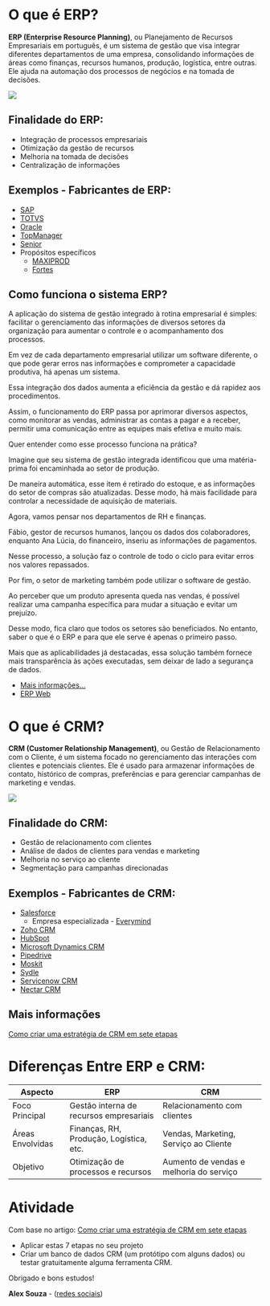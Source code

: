 # O que é ERP?

**ERP (Enterprise Resource Planning)**, ou Planejamento de Recursos Empresariais em português, é um sistema de gestão que visa integrar diferentes departamentos de uma empresa, consolidando informações de áreas como finanças, recursos humanos, produção, logística, entre outras. Ele ajuda na automação dos processos de negócios e na tomada de decisões.

![](https://www.totvs.com/wp-content/uploads/2023/05/mandala-ERP-v4-01-1-1-1536x1536.png)

## Finalidade do ERP:
- Integração de processos empresariais
- Otimização da gestão de recursos
- Melhoria na tomada de decisões
- Centralização de informações

## Exemplos - Fabricantes de ERP:
- [SAP](https://www.sap.com/brazil/cmp/dg/corporate-brand/index.html)
- [TOTVS](https://www.totvs.com/)
- [Oracle](https://www.oracle.com/br/erp/)
- [TopManager](https://rcnbs.com.br/)
- [Senior](https://www.senior.com.br/)
- Propósitos específicos
  - [MAXIPROD](https://maxiprod.com.br/)
  - [Fortes](https://www.fortestecnologia.com.br/gestao-corporativa/)

## Como funciona o sistema ERP?
A aplicação do sistema de gestão integrado à rotina empresarial é simples: facilitar o gerenciamento das informações de diversos setores da organização para aumentar o controle e o acompanhamento dos processos. 

Em vez de cada departamento empresarial utilizar um software diferente, o que pode gerar erros nas informações e comprometer a capacidade produtiva, há apenas um sistema.

Essa integração dos dados aumenta a eficiência da gestão e dá rapidez aos procedimentos. 

Assim, o funcionamento do ERP passa por aprimorar diversos aspectos, como monitorar as vendas, administrar as contas a pagar e a receber, permitir uma comunicação entre as equipes mais efetiva e muito mais.

Quer entender como esse processo funciona na prática? 

Imagine que seu sistema de gestão integrada identificou que uma matéria-prima foi encaminhada ao setor de produção. 

De maneira automática, esse item é retirado do estoque, e as informações do setor de compras são atualizadas. Desse modo, há mais facilidade para controlar a necessidade de aquisição de materiais.

Agora, vamos pensar nos departamentos de RH e finanças. 

Fábio, gestor de recursos humanos, lançou os dados dos colaboradores, enquanto Ana Lúcia, do financeiro, inseriu as informações de pagamentos. 

Nesse processo, a solução faz o controle de todo o ciclo para evitar erros nos valores repassados.

Por fim, o setor de marketing também pode utilizar o software de gestão. 

Ao perceber que um produto apresenta queda nas vendas, é possível realizar uma campanha específica para mudar a situação e evitar um prejuízo. 

Desse modo, fica claro que todos os setores são beneficiados. No entanto, saber o que é o ERP e para que ele serve é apenas o primeiro passo. 

Mais que as aplicabilidades já destacadas, essa solução também fornece mais transparência às ações executadas, sem deixar de lado a segurança de dados.

- [Mais informações...](https://www.totvs.com/blog/erp/o-que-e-erp/)
- [ERP Web](https://www.gartner.com/doc/reprints?id=1-2EUFL45U&ct=230830&st=sb)

# O que é CRM?

**CRM (Customer Relationship Management)**, ou Gestão de Relacionamento com o Cliente, é um sistema focado no gerenciamento das interações com clientes e potenciais clientes. Ele é usado para armazenar informações de contato, histórico de compras, preferências e para gerenciar campanhas de marketing e vendas.

![](https://s3.amazonaws.com/ibc-portal/wp-content/uploads/2016/03/27081921/Entenda-o-que-%C3%A9-CRM.jpg)

## Finalidade do CRM:
- Gestão de relacionamento com clientes
- Análise de dados de clientes para vendas e marketing
- Melhoria no serviço ao cliente
- Segmentação para campanhas direcionadas

## Exemplos - Fabricantes de CRM:
- [Salesforce](https://www.salesforce.com/br/?ir=1)
  - Empresa especializada - [Everymind](https://everymind.com.br/)
- [Zoho CRM](https://www.zoho.com/pt-br/crm/)
- [HubSpot](https://www.hubspot.com/products/get-started-f049)
- [Microsoft Dynamics CRM](https://dynamics.microsoft.com/pt-br/crm/)
- [Pipedrive](https://www.pipedrive.com/pt/gettingstarted)
- [Moskit](https://www.moskitcrm.com/)
- [Sydle](https://www.sydle.com/crm/?customer-relationship-platform)
- [Servicenow CRM](https://www.servicenow.com/lpdem/demonow-beyond-crm.html)
- [Nectar CRM](https://marketing.nectarcrm.com.br/lp-ldm)

## Mais informações
[Como criar uma estratégia de CRM em sete etapas](https://dynamics.microsoft.com/pt-br/crm/how-to-build-crm-strategy/)

# Diferenças Entre ERP e CRM:

| Aspecto          | ERP                                               | CRM                                      |
|------------------|---------------------------------------------------|------------------------------------------|
| Foco Principal   | Gestão interna de recursos empresariais           | Relacionamento com clientes              |
| Áreas Envolvidas | Finanças, RH, Produção, Logística, etc.           | Vendas, Marketing, Serviço ao Cliente    |
| Objetivo         | Otimização de processos e recursos                | Aumento de vendas e melhoria do serviço  |

# Atividade
Com base no artigo: [Como criar uma estratégia de CRM em sete etapas](https://dynamics.microsoft.com/pt-br/crm/how-to-build-crm-strategy/)
- Aplicar estas 7 etapas no seu projeto
- Criar um banco de dados CRM (um protótipo com alguns dados) ou testar gratuitamente alguma ferramenta CRM.

Obrigado e bons estudos!

**Alex Souza** - ([redes sociais](https://linktr.ee/data.z))

